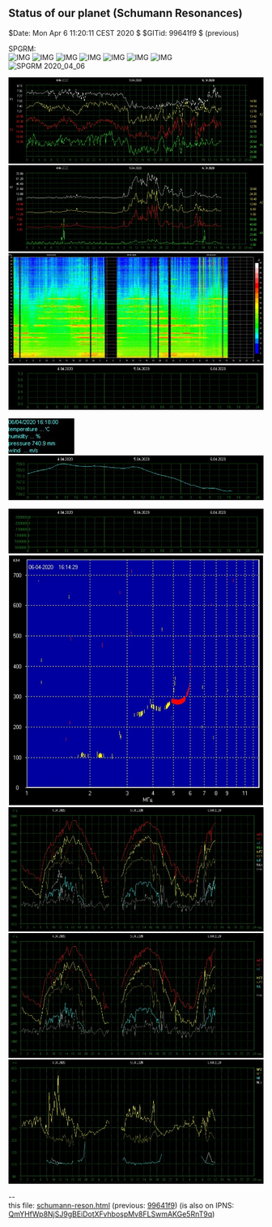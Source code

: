 <!DOCTYPE html><meta charset="utf8"/>

## Status of our planet (Schumann Resonances)

$Date: Mon Apr  6 11:20:11 CEST 2020 $
$GITid: 99641f9 $ (previous)

SPGRM:<br>
![IMG](https://nocc.heartmath.org/spectrogram/gci003/SPGRM_2020_03_29_ch2.jpg)
![IMG](https://nocc.heartmath.org/spectrogram/gci003/SPGRM_2020_03_30_ch2.jpg)
![IMG](https://nocc.heartmath.org/spectrogram/gci003/SPGRM_2020_03_31_ch2.jpg)
![IMG](https://nocc.heartmath.org/spectrogram/gci003/SPGRM_2020_04_01_ch2.jpg)
![IMG](https://nocc.heartmath.org/spectrogram/gci003/SPGRM_2020_04_02_ch2.jpg)
![IMG](https://nocc.heartmath.org/spectrogram/gci003/SPGRM_2020_04_03_ch2.jpg)
![IMG](https://nocc.heartmath.org/spectrogram/gci003/SPGRM_2020_04_04_ch2.jpg)<br>
![SPGRM 2020_04_06](https://nocc.heartmath.org/spectrogram/gci003/SPGRM_2020_04_06_ch2.jpg)<br>

![SRF](today/srf.jpg)<br>
![SRA](today/sra.jpg)<br>
![UMF](today/umf.jpg)<br>
![WSP](today/wsp.jpg)<br>

![meteo](today/meteo_en.jpg)<br>
![PRS](today/prs.jpg)<br>

![HMO](today/hmo.jpg)<br>
![ION](today/ion.jpg)<br>
![IPF](today/ipf.jpg)<br>
![IPFBS](today/ipfbs.jpg)<br>
![IPH](today/iph.jpg)<br>

--&nbsp;<br>
this file: [schumann-reson.html](schumann-reson.html) (previous: [99641f9](https://github.com/Advancement-of-Civilization-Effort/NOCC/blob/99641f9/schumann-reson.html))
(is also on IPNS: [QmYHfWp8NjSJ9gBEiDotXFvhbospMv8FLSwmAKGe5RnT9q](https://gateway.ipfs.io/ipns/QmQE42Qy1VD9AE6eYc2skE5xujsgJ3edbG2AiC1Y3eFDHv))

